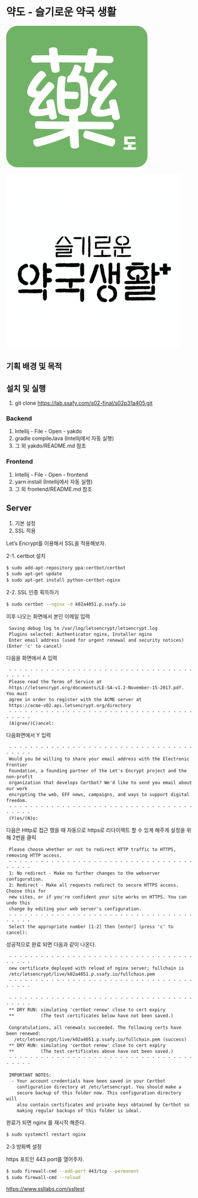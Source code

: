 # 약도 - 슬기로운 약국 생활

![약도](design/picture/약도아이콘.png)

![슬기로운약국생활](design/picture/슬기로운약국생활아이콘.png)

## 기획 배경 및 목적

## 설치 및 실행

1. git clone https://lab.ssafy.com/s02-final/s02p31a405.git

### Backend

1. Intellij - File - Open - yakdo
2. gradle compileJava (Intellij에서 자동 실행)
3. 그 외 yakdo/README.md 참조

### Frontend

1. Intellij - File - Open - frontend
2. yarn install (Intellij에서 자동 실행)
3. 그 외 frontend/README.md 참조

## Server

1. 기본 설정
2. SSL 적용

Let’s Encrypt를 이용해서 SSL을 적용해보자.

2-1. certbot 설치

```bash
$ sudo add-apt-repository ppa:certbot/certbot
$ sudo apt-get update
$ sudo apt-get install python-certbot-nginx
```
2-2.  SSL 인증 획득하기

```bash
$ sudo certbot --nginx -d k02a4051.p.ssafy.io
```

이후 나오는 화면에서 본인 이메일 입력

```
 Saving debug log to /var/log/letsencrypt/letsencrypt.log
 Plugins selected: Authenticator nginx, Installer nginx
 Enter email address (used for urgent renewal and security notices) (Enter 'c' to cancel)
```

다음을 화면에서  A 입력

```
 - - - - - - - - - - - - - - - - - - - - - - - - - - - - - - - - - - - - - - - -
 Please read the Terms of Service at
 https://letsencrypt.org/documents/LE-SA-v1.2-November-15-2017.pdf. You must 
 agree in order to register with the ACME server at
 https://acme-v02.api.letsencrypt.org/directory
 - - - - - - - - - - - - - - - - - - - - - - - - - - - - - - - - - - - - - - - -
 (A)gree/(C)ancel:
```

다음화면에서 Y 입력

```
 - - - - - - - - - - - - - - - - - - - - - - - - - - - - - - - - - - - - - - - -
 Would you be willing to share your email address with the Electronic Frontier
 Foundation, a founding partner of the Let's Encrypt project and the non-profit
 organization that develops Certbot? We'd like to send you email about our work
 encrypting the web, EFF news, campaigns, and ways to support digital freedom.
 - - - - - - - - - - - - - - - - - - - - - - - - - - - - - - - - - - - - - - - -
 (Y)es/(N)o:
```

다음은 Http로 접근 했을 때 자동으로 https로 리다이렉트 할 수 있게 해주게 설정을 위해 2번을 클릭
```
 Please choose whether or not to redirect HTTP traffic to HTTPS, removing HTTP access.
 - - - - - - - - - - - - - - - - - - - - - - - - - - - - - - - - - - - - - - - -
 1: No redirect - Make no further changes to the webserver configuration.
 2: Redirect - Make all requests redirect to secure HTTPS access. Choose this for
 new sites, or if you're confident your site works on HTTPS. You can undo this
 change by editing your web server's configuration.
 - - - - - - - - - - - - - - - - - - - - - - - - - - - - - - - - - - - - - - - -
 Select the appropriate number [1-2] then [enter] (press 'c' to cancel): 
```

성공적으로 완료 되면 다음과 같이 나온다.
```
 - - - - - - - - - - - - - - - - - - - - - - - - - - - - - - - - - - - - - - - -   
 new certificate deployed with reload of nginx server; fullchain is
 /etc/letsencrypt/live/k02a4051.p.ssafy.io/fullchain.pem
 - - - - - - - - - - - - - - - - - - - - - - - - - - - - - - - - - - - - - - - -

 - - - - - - - - - - - - - - - - - - - - - - - - - - - - - - - - - - - - - - - -
 ** DRY RUN: simulating 'certbot renew' close to cert expiry
 **          (The test certificates below have not been saved.)

 Congratulations, all renewals succeeded. The following certs have been renewed:
   /etc/letsencrypt/live/k02a4051.p.ssafy.io/fullchain.pem (success)
 ** DRY RUN: simulating 'certbot renew' close to cert expiry
 **          (The test certificates above have not been saved.)
 - - - - - - - - - - - - - - - - - - - - - - - - - - - - - - - - - - - - - - - -

 IMPORTANT NOTES:
  - Your account credentials have been saved in your Certbot
    configuration directory at /etc/letsencrypt. You should make a
    secure backup of this folder now. This configuration directory will
    also contain certificates and private keys obtained by Certbot so
    making regular backups of this folder is ideal.
```


완료가 되면 nginx 를 재시작 해준다.

```bash
$ sudo systemctl restart nginx
```
2-3 방화벽 설정

https 포트인 443 port를 열어주자.
```bash
$ sudo firewall-cmd --add-port 443/tcp --permanent
$ sudo firewall-cmd --reload
```
https://www.ssllabs.com/ssltest
